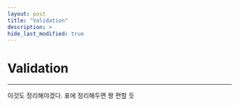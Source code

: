 ```yaml
---
layout: post
title: "Validation"
description: >
hide_last_modified: true
---
```


# Validation

---

이것도 정리해야겠다. 표에 정리해두면 짱 편할 듯
